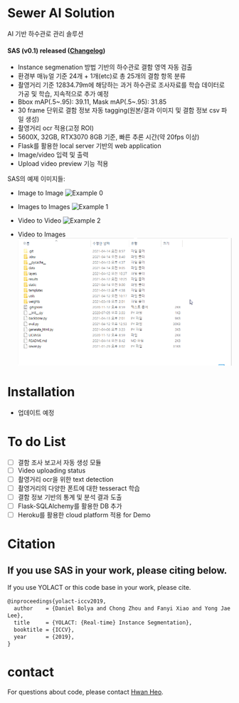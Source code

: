 # **S**ewer **AI** **S**olution

AI 기반 하수관로 관리 솔루션

#### SAS (v0.1) released ([Changelog](CHANGELOG.md))
 - Instance segmenation 방법 기반의 하수관로 결함 영역 자동 검출
 - 환경부 매뉴얼 기준 24개 + 1개(etc)로 총 25개의 결함 항목 분류
 - 촬영거리 기준 12834.79m에 해당하는 과거 하수관로 조사자료를 학습 데이터로 가공 및 학습, 지속적으로 추가 예정
 - Bbox mAP(.5~.95): 39.11, Mask mAP(.5~.95): 31.85
 - 30 frame 단위로 결함 정보 자동 tagging(원본/결과 이미지 및 결함 정보 csv 파일 생성)
 - 촬영거리 ocr 적용(고정 ROI)
 - 5600X, 32GB, RTX3070 8GB 기준, 빠른 추론 시간(약 20fps 이상)
 - Flask를 활용한 local server 기반의 web application
 - Image/video 입력 및 출력
 - Upload video preview 기능 적용

SAS의 예제 이미지들:

- Image to Image
![Example 0](data/SAS_example_0.gif)

- Images to Images
![Example 1](data/SAS_example_1.gif)

- Video to Video
![Example 2](data/SAS_example_2.gif)

- Video to Images
![Example 3](data/SAS_example_3.gif)

# Installation
 - 업데이트 예정

# To do List
 - [ ] 결함 조사 보고서 자동 생성 모듈
 - [ ] Video uploading status
 - [ ] 촬영거리 ocr을 위한 text detection
 - [ ] 촬영거리의 다양한 폰트에 대한 tesseract 학습
 - [ ] 결함 정보 기반의 통계 및 분석 결과 도출
 - [ ] Flask-SQLAlchemy를 활용한 DB 추가
 - [ ] Heroku를 활용한 cloud platform 적용 for Demo
  
# Citation
## If you use SAS in your work, please citing below.
If you use YOLACT or this code base in your work, please cite.
```
@inproceedings{yolact-iccv2019,
  author    = {Daniel Bolya and Chong Zhou and Fanyi Xiao and Yong Jae Lee},
  title     = {YOLACT: {Real-time} Instance Segmentation},
  booktitle = {ICCV},
  year      = {2019},
}
```


# contact
For questions about code, please contact [Hwan Heo](mailto:hheo@bizdata.kr).